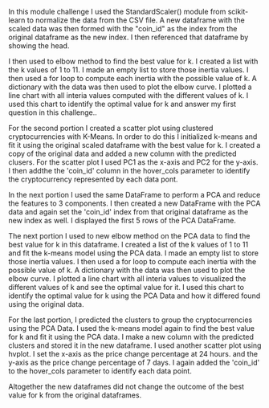 In this module challenge I used the StandardScaler() module from scikit-learn to normalize the data from the CSV file.
A new dataframe with the scaled data  was then formed with the "coin_id" as the index from the original dataframe as the new index.
I then referenced that dataframe by showing the head.

I then used to elbow method to find the best value for k.
I created a list with the k values of 1 to 11. I made an empty list to store those inertia values.
I then used a for loop to compute each inertia with the possible value of k.
A dictionary with the data was then used to plot the elbow curve. I plotted a line chart with all interia values computed with the different values of k.
I used this chart to identify the optimal value for k and answer my first question in this challenge..

For the second portion I created a scatter plot using clustered cryptocurrencies with K-Means. 
In order to do this I initialized k-means and fit it using the original scaled dataframe with the best value for k.
I created a copy of the original data and added a new column with the predicted clusers.
For the scatter plot I used PC1 as the x-axis and PC2 for the y-axis. I then addthe the 'coin_id' column in the hover_cols parameter to identify the cryptocurrency
represented by each data pont.

In the next portion I used the same DataFrame to perform a PCA and reduce the features to 3 components.
I then created a new DataFrame with the PCA data and again set the 'coin_id' index from that original dataframe as the new index as well.
I displayed the first 5 rows of the PCA DataFrame.



The next portion I used to new elbow method on the PCA data to find the best value for k in this dataframe.
I created a list of the k values of 1 to 11 and fit the k-means model using the PCA data.  I made an empty list to store those inertia values.
I then used a for loop to compute each inertia with the possible value of k.
A dictionary with the data was then used to plot the elbow curve. I plotted a line chart with all interia values to visualized the different values of k and see the optimal value for it.
I used this chart to identify the optimal value for k using the PCA Data and how it differed found using the original data.


For the last portion, I predicted the clusters to group the cryptocurrencies using the PCA Data.
I used the k-means model again to find the best value for k and fit it using the PCA data.
I make a new column with the predicted clusters and stored it in the new dataframe.
I used another scatter plot using hvplot. I set the x-axis as the price change percentage at 24 hours. and the y-axis  as the price change percentage of 7 days.
I again added the 'coin_id' to the hover_cols parameter to identify each data point.

Altogether the new dataframes did not change the outcome of the best value for k from the original dataframes.








